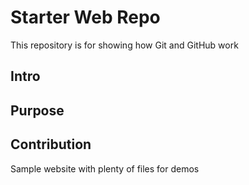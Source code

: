 # Starter Web Repo

This repository is for showing how Git and GitHub work
## Intro

## Purpose

## Contribution 

Sample website with plenty of files for demos